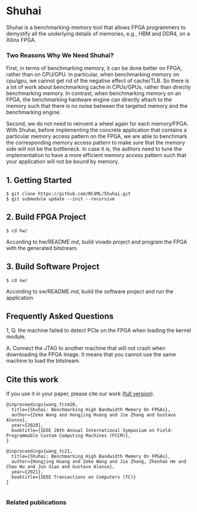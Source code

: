 # Shuhai
Shuhai is a benchmarking-memory tool that allows FPGA programmers to demystify all the underlying details of memories, e.g., HBM and DDR4, on a Xilinx FPGA. 
### Two Reasons Why We Need Shuhai? 
First, in terms of benchmarking memory, it can be done better on FPGA, rather than on CPU/GPU. 
In particular, when benchmarking memory on cpu/gpu, we cannot get rid of the negative effect of cache/TLB. So there is a lot of work about benchmarking cache in CPUs/GPUs, rather than directly benchmarking memory. 
In contrast, when benchmarking memory on an FPGA, the benchmarking hardware engine can directly attach to the memory such that there is no noise between the targeted memory and the benchmarking engine.

Second, we do not need to reinvent a wheel again for each memory/FPGA. With Shuhai, before implementing the concrete application that contains a particular memory access pattern on the FPGA, we are able to benchmark the corresponding memory access pattern to make sure that the memory side will not be the bottleneck. In case it is, the authors need to tune the implementation to have a more efficient memory access pattern such that your application will not be bound by memory. 


## 1. Getting Started
```
$ git clone https://github.com/RC4ML/Shuhai.git
$ git submodule update --init --recursive
```

## 2. Build FPGA Project
```
$ cd hw/
```
According to hw/README.md, build vivado project and program the FPGA with the generated bitstream. 

## 3. Build Software Project
```
$ cd sw/
```
According to sw/README.md, build the software project and run the application


## Frequently Asked Questions
1, Q. the machine failed to detect PCIe on the FPGA when loading the kernel module.

   A. Connect the JTAG to another machine that will not crash when downloading the FPGA image. It means that you cannot use the same machine to load the bitstream. 


## Cite this work
If you use it in your paper, please cite our work ([full version](https://ieeexplore.ieee.org/document/9114755)).
```
@inproceedings{wang_fccm20,
  title={Shuhai: Benchmarking High Bandwidth Memory On FPGAs},
  author={Zeke Wang and Hongjing Huang and Jie Zhang and Gustavo Alonso},
  year={2020},
  booktitle={IEEE 28th Annual International Symposium on Field-Programmable Custom Computing Machines (FCCM)},
}

@inproceedings{wang_tc21,
  title={Shuhai: Benchmarking High Bandwidth Memory On FPGAs},
  author={Hongjing Huang and Zeke Wang and Jie Zhang, Zhenhao He and Chao Wu and Jun Xiao and Gustavo Alonso},
  year={2021},
  booktitle={IEEE Transactions on Computers (TC)}
}


```
### Related publications


